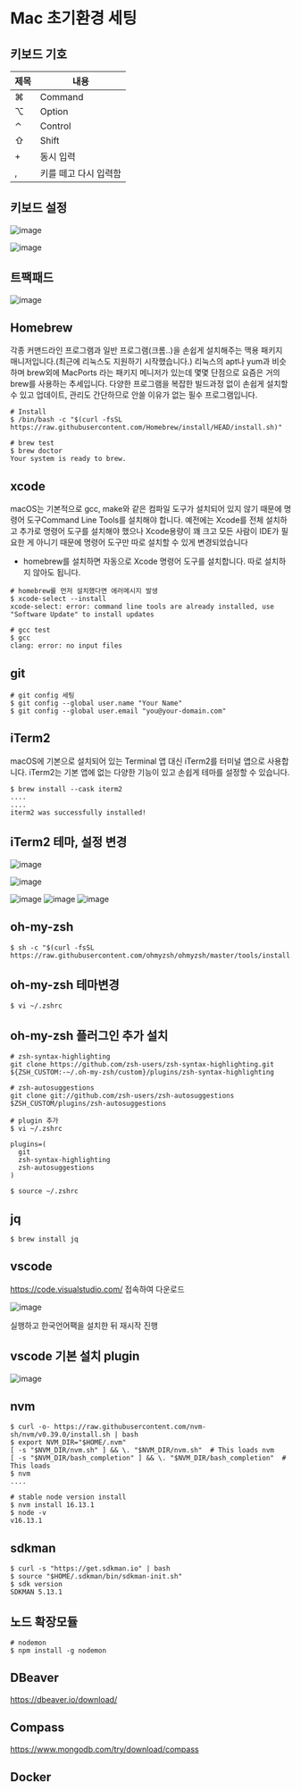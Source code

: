 # Mac 초기환경 세팅 

## 키보드 기호

|제목|내용|
|------|---|
|⌘|Command|
|⌥|Option|
|⌃|Control|
|⇧|Shift|
|+|동시 입력|
|,|키를 떼고 다시 입력함|

## 키보드 설정

![image](https://user-images.githubusercontent.com/37721713/145139246-f2feca6d-5061-46bc-8456-2080dae44fdf.png)

![image](https://user-images.githubusercontent.com/37721713/145139329-f3ef8ab9-9e99-45d9-be8e-4909b711b93e.png)

## 트팩패드

![image](https://user-images.githubusercontent.com/37721713/145139416-9313655b-4bd3-420b-8380-87986b2b4a2c.png)

## Homebrew

각종 커맨드라인 프로그램과 일반 프로그램(크롬..)을 손쉽게 설치해주는 맥용 패키지 매니저입니다.(최근에 리눅스도 지원하기 시작했습니다.) 리눅스의 apt나 yum과 비슷하며 brew외에 MacPorts 라는 패키지 메니저가 있는데 몇몇 단점으로 요즘은 거의 brew를 사용하는 추세입니다. 다양한 프로그램을 복잡한 빌드과정 없이 손쉽게 설치할 수 있고 업데이트, 관리도 간단하므로 안쓸 이유가 없는 필수 프로그램입니다.

```
# Install
$ /bin/bash -c "$(curl -fsSL https://raw.githubusercontent.com/Homebrew/install/HEAD/install.sh)"

# brew test
$ brew doctor
Your system is ready to brew.
```

## xcode

macOS는 기본적으로 gcc, make와 같은 컴파일 도구가 설치되어 있지 않기 때문에 명령어 도구Command Line Tools를 설치해야 합니다. 예전에는 Xcode를 전체 설치하고 추가로 명령어 도구를 설치해야 했으나 Xcode용량이 꽤 크고 모든 사람이 IDE가 필요한 게 아니기 때문에 명령어 도구만 따로 설치할 수 있게 변경되었습니다

- homebrew를 설치하면 자동으로 Xcode 명령어 도구를 설치합니다. 따로 설치하지 않아도 됩니다.

```
# homebrew를 먼저 설치했다면 에러메시지 발생
$ xcode-select --install
xcode-select: error: command line tools are already installed, use "Software Update" to install updates

# gcc test
$ gcc
clang: error: no input files
```

## git

```
# git config 세팅
$ git config --global user.name "Your Name"
$ git config --global user.email "you@your-domain.com"
```

## iTerm2

macOS에 기본으로 설치되어 있는 Terminal 앱 대신 iTerm2를 터미널 앱으로 사용합니다. iTerm2는 기본 앱에 없는 다양한 기능이 있고 손쉽게 테마를 설정할 수 있습니다.

```
$ brew install --cask iterm2
....
....
iterm2 was successfully installed!
```

## iTerm2 테마, 설정 변경

![image](https://user-images.githubusercontent.com/37721713/145148162-c66727ef-9b1b-4336-a4ef-041aeeffa0f4.png)

![image](https://user-images.githubusercontent.com/37721713/145148233-45e5a8c9-a821-4e7b-bbbe-62a41c5f9c88.png)

![image](https://user-images.githubusercontent.com/37721713/145148597-9674c7d4-9fd1-45ca-9334-07e5f0234156.png)
![image](https://user-images.githubusercontent.com/37721713/145148645-9cce3f61-e04b-4a3e-b94c-26b27033bd7f.png)
![image](https://user-images.githubusercontent.com/37721713/145148966-cb69ecfb-f34e-4614-a605-927c6081855f.png)

## oh-my-zsh

```
$ sh -c "$(curl -fsSL https://raw.githubusercontent.com/ohmyzsh/ohmyzsh/master/tools/install.sh)"
```

## oh-my-zsh 테마변경

```
$ vi ~/.zshrc
```

## oh-my-zsh 플러그인 추가 설치

```
# zsh-syntax-highlighting
git clone https://github.com/zsh-users/zsh-syntax-highlighting.git ${ZSH_CUSTOM:-~/.oh-my-zsh/custom}/plugins/zsh-syntax-highlighting

# zsh-autosuggestions
git clone git://github.com/zsh-users/zsh-autosuggestions $ZSH_CUSTOM/plugins/zsh-autosuggestions

# plugin 추가
$ vi ~/.zshrc

plugins=(
  git
  zsh-syntax-highlighting
  zsh-autosuggestions
)

$ source ~/.zshrc
```

## jq

```
$ brew install jq
```

## vscode

https://code.visualstudio.com/ 접속하여 다운로드

![image](https://user-images.githubusercontent.com/37721713/145151432-62086ec8-de08-4af0-a3bf-f276c81e7b19.png)

실행하고 한국언어팩을 설치한 뒤 재시작 진행

## vscode 기본 설치 plugin

![image](https://user-images.githubusercontent.com/37721713/145152158-6129a962-f0df-4fa3-8588-f5c64db19cae.png)

## nvm

```
$ curl -o- https://raw.githubusercontent.com/nvm-sh/nvm/v0.39.0/install.sh | bash
$ export NVM_DIR="$HOME/.nvm"
[ -s "$NVM_DIR/nvm.sh" ] && \. "$NVM_DIR/nvm.sh"  # This loads nvm
[ -s "$NVM_DIR/bash_completion" ] && \. "$NVM_DIR/bash_completion"  # This loads
$ nvm
....

# stable node version install
$ nvm install 16.13.1
$ node -v
v16.13.1
```

## sdkman

```
$ curl -s "https://get.sdkman.io" | bash
$ source "$HOME/.sdkman/bin/sdkman-init.sh"
$ sdk version
SDKMAN 5.13.1
```

## 노드 확장모듈

```
# nodemon
$ npm install -g nodemon
```

## DBeaver

https://dbeaver.io/download/

## Compass

https://www.mongodb.com/try/download/compass

## Docker
